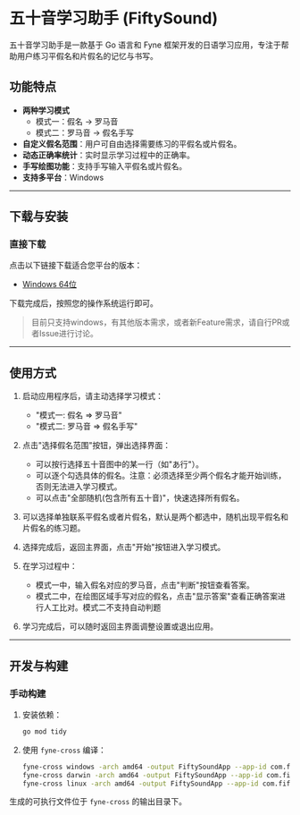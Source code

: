 # 五十音学习助手 (FiftySound)

五十音学习助手是一款基于 Go 语言和 Fyne 框架开发的日语学习应用，专注于帮助用户练习平假名和片假名的记忆与书写。

## 功能特点

- **两种学习模式**
  - 模式一：假名 -> 罗马音
  - 模式二：罗马音 -> 假名手写
- **自定义假名范围**：用户可自由选择需要练习的平假名或片假名。
- **动态正确率统计**：实时显示学习过程中的正确率。
- **手写绘图功能**：支持手写输入平假名或片假名。
- **支持多平台**：Windows

---

## 下载与安装

### 直接下载

点击以下链接下载适合您平台的版本：

- [Windows 64位](https://github.com/CloudGee/fiftysound/releases/latest/download/FiftySoundApp_windows_amd64.exe)

下载完成后，按照您的操作系统运行即可。

> 目前只支持windows，有其他版本需求，或者新Feature需求，请自行PR或者Issue进行讨论。

---

## 使用方式

1. 启动应用程序后，请主动选择学习模式：
   - "模式一: 假名 => 罗马音"
   - "模式二: 罗马音 => 假名手写"

2. 点击"选择假名范围"按钮，弹出选择界面：
   - 可以按行选择五十音图中的某一行（如"あ行"）。
   - 可以逐个勾选具体的假名。注意：必须选择至少两个假名才能开始训练，否则无法进入学习模式。
   - 可以点击"全部随机(包含所有五十音)"，快速选择所有假名。

3. 可以选择单独联系平假名或者片假名，默认是两个都选中，随机出现平假名和片假名的练习题。

4. 选择完成后，返回主界面，点击"开始"按钮进入学习模式。

5. 在学习过程中：
   - 模式一中，输入假名对应的罗马音，点击"判断"按钮查看答案。
   - 模式二中，在绘图区域手写对应的假名，点击"显示答案"查看正确答案进行人工比对。模式二不支持自动判题

6. 学习完成后，可以随时返回主界面调整设置或退出应用。
---

## 开发与构建

### 手动构建

1. 安装依赖：

   ```bash
   go mod tidy
   ```

2. 使用 `fyne-cross` 编译：

   ```bash
   fyne-cross windows -arch amd64 -output FiftySoundApp --app-id com.fiftysound
   fyne-cross darwin -arch amd64 -output FiftySoundApp --app-id com.fiftysound
   fyne-cross linux -arch amd64 -output FiftySoundApp --app-id com.fiftysound
   ```

生成的可执行文件位于 `fyne-cross` 的输出目录下。